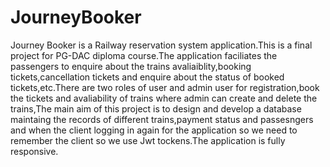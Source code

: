 # JourneyBooker
Journey Booker is a Railway reservation system application.This is a final project for PG-DAC diploma course.The application faciliates the passengers to enquire about the trains avaliaiblity,booking tickets,cancellation tickets and enquire about the status of booked tickets,etc.There are two roles of user and admin user for registration,book the tickets and avaliability of trains where admin can create and delete the trains,The main aim of this project is to design and develop a database maintaing the records of different trains,payment status and passesngers and when the client logging in again for the application so we need to remember the client so we use Jwt tockens.The application is fully responsive.
